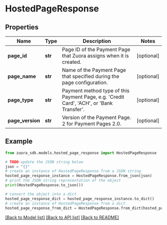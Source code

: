 # HostedPageResponse


## Properties

Name | Type | Description | Notes
------------ | ------------- | ------------- | -------------
**page_id** | **str** | Page ID of the Payment Page that Zuora assigns when it is created.  | [optional] 
**page_name** | **str** | Name of the Payment Page that specified during the page configuration.  | [optional] 
**page_type** | **str** | Payment method type of this Payment Page, e.g. &#39;Credit Card&#39;, &#39;ACH&#39;, or &#39;Bank Transfer&#39;. | [optional] 
**page_version** | **str** | Version of the Payment Page. 2 for Payment Pages 2.0.  | [optional] 

## Example

```python
from zuora_sdk.models.hosted_page_response import HostedPageResponse

# TODO update the JSON string below
json = "{}"
# create an instance of HostedPageResponse from a JSON string
hosted_page_response_instance = HostedPageResponse.from_json(json)
# print the JSON string representation of the object
print(HostedPageResponse.to_json())

# convert the object into a dict
hosted_page_response_dict = hosted_page_response_instance.to_dict()
# create an instance of HostedPageResponse from a dict
hosted_page_response_from_dict = HostedPageResponse.from_dict(hosted_page_response_dict)
```
[[Back to Model list]](../README.md#documentation-for-models) [[Back to API list]](../README.md#documentation-for-api-endpoints) [[Back to README]](../README.md)


